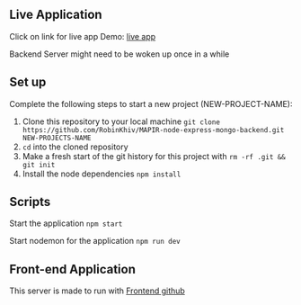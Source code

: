 ## Live Application
Click on link for live app Demo: [live app](https://www.robinkhiv.com/MAPIR-Angular-frontend/)

Backend Server might need to be woken up once in a while

## Set up

Complete the following steps to start a new project (NEW-PROJECT-NAME):

1. Clone this repository to your local machine `git clone  https://github.com/RobinKhiv/MAPIR-node-express-mongo-backend.git NEW-PROJECTS-NAME`
2. `cd` into the cloned repository
3. Make a fresh start of the git history for this project with `rm -rf .git && git init`
4. Install the node dependencies `npm install`

## Scripts

Start the application `npm start`

Start nodemon for the application `npm run dev`

## Front-end Application

This server is made to run with [Frontend github](`https://github.com/RobinKhiv/MAPIR-Angular-frontend`)
